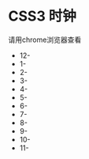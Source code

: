 # CSS3 时钟

请用chrome浏览器查看

<div class="clock">
    <ul>
        <li class="item-12"><span>12</span><span class="marker">-</span></li>
        <li class="item-1"><span>1</span><span class="marker">-</span></li>
        <li class="item-2"><span>2</span><span class="marker">-</span></li>
        <li class="item-3"><span>3</span><span class="marker">-</span></li>
        <li class="item-4"><span>4</span><span class="marker">-</span></li>
        <li class="item-5"><span>5</span><span class="marker">-</span></li>
        <li class="item-6"><span>6</span><span class="marker">-</span></li>
        <li class="item-7"><span>7</span><span class="marker">-</span></li>
        <li class="item-8"><span>8</span><span class="marker">-</span></li>
        <li class="item-9"><span>9</span><span class="marker">-</span></li>
        <li class="item-10"><span>10</span><span class="marker">-</span></li>
        <li class="item-11"><span>11</span><span class="marker">-</span></li>
    </ul>
    <div class="hour-hand">
        <span class="hand"></span>
    </div>
    <div class="minute-hand">
        <span class="hand"></span>
    </div>
</div>
